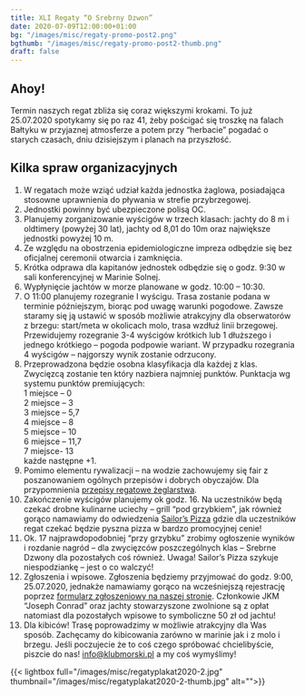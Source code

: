 ```yaml
---
title: XLI Regaty “O Srebrny Dzwon”
date: 2020-07-09T12:00:00+01:00
bg: "/images/misc/regaty-promo-post2.png"
bgthumb: "/images/misc/regaty-promo-post2-thumb.png"
draft: false
---
```


## Ahoy!

Termin naszych regat zbliża się coraz większymi krokami. To już 25.07.2020 spotykamy się po raz 41, żeby pościgać się troszkę na falach Bałtyku w przyjaznej atmosferze a potem przy “herbacie” pogadać o starych czasach, dniu dzisiejszym i planach na przyszłość.

## Kilka spraw organizacyjnych

1. W regatach może wziąć udział każda jednostka żaglowa, posiadająca stosowne uprawnienia do pływania w strefie przybrzegowej.
1. Jednostki powinny być ubezpieczone polisą OC.
1. Planujemy zorganizowanie wyścigów w trzech klasach: jachty do 8 m i oldtimery (powyżej 30 lat), jachty od 8,01 do 10m oraz największe jednostki powyżej 10 m.
1. Ze względu na obostrzenia epidemiologiczne impreza odbędzie się bez oficjalnej ceremonii otwarcia i zamknięcia.
1. Krótka odprawa dla kapitanów jednostek odbędzie się o godz. 9:30 w sali konferencyjnej w Marinie Solnej.
1. Wypłynięcie jachtów w morze planowane w godz. 10:00 – 10:30.
1. O 11:00 planujemy rozegranie I wyścigu. Trasa zostanie podana w terminie późniejszym, biorąc pod uwagę warunki pogodowe. Zawsze staramy się ją ustawić w sposób możliwie atrakcyjny dla obserwatorów z brzegu: start/meta w okolicach molo, trasa wzdłuż linii brzegowej. Przewidujemy rozegranie 3-4 wyścigów krótkich lub 1 dłuższego i jednego krótkiego – pogoda podpowie wariant. W przypadku rozegrania 4 wyścigów – najgorszy wynik zostanie odrzucony.
1. Przeprowadzona będzie osobna klasyfikacja dla każdej z klas. Zwycięzcą zostanie ten który nazbiera najmniej punktów. Punktacja wg systemu punktów premiujących:\
    1 miejsce – 0\
    2 miejsce – 3\
    3 miejsce – 5,7\
    4 miejsce – 8\
    5 miejsce – 10\
    6 miejsce – 11,7\
    7 miejsce- 13\
    każde następne +1.
1. Pomimo elementu rywalizacji – na wodzie zachowujemy się fair z poszanowaniem ogólnych przepisów i dobrych obyczajów. Dla przypomnienia [przepisy regatowe żeglarstwa](https://u.profitroom.com/nat.pl/uploads/Przepisyregatoweeglarstwa.pdf).
1. Zakończenie wyścigów planujemy ok godz. 16. Na uczestników będą czekać drobne kulinarne uciechy – grill “pod grzybkiem”, jak również gorąco namawiamy do odwiedzenia [Sailor’s Pizza](http://www.sailorport.pl) gdzie dla uczestników regat czekać będzie pyszna pizza w bardzo promocyjnej cenie!
1. Ok. 17 najprawdopodobniej “przy grzybku” zrobimy ogłoszenie wyników i rozdanie nagród – dla zwycięzców poszczególnych klas – Srebrne Dzwony dla pozostałych coś również. Uwaga! Sailor’s Pizza szykuje niespodziankę – jest o co walczyć!
1. Zgłoszenia i wpisowe. Zgłoszenia będziemy przyjmować do godz. 9:00, 25.07.2020, jednakże namawiamy gorąco na wcześniejszą rejestrację poprzez [formularz zgłoszeniowy na naszej stronie](https://klubmorski.pl/formularz-regaty-xli-o-srebrny-dzwon/). Członkowie JKM “Joseph Conrad” oraz jachty stowarzyszone zwolnione są z opłat natomiast dla pozostałych wpisowe to symboliczne 50 zł od jachtu!
1. Dla kibiców! Trasę poprowadzimy w możliwie atrakcyjny dla Was sposób. Zachęcamy do kibicowania zarówno w marinie jak i z molo i brzegu. Jeśli poczujecie że to coś czego spróbować chcielibyście, piszcie do nas! info@klubmorski.pl a my coś wymyślimy!

{{< lightbox full="/images/misc/regatyplakat2020-2.jpg" thumbnail="/images/misc/regatyplakat2020-2-thumb.jpg" alt="">}}